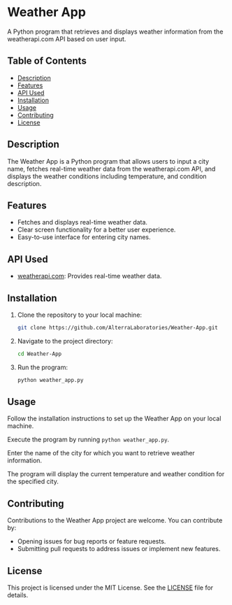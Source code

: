 # Weather App

A Python program that retrieves and displays weather information from the weatherapi.com API based on user input.

## Table of Contents

- [Description](#description)
- [Features](#features)
- [API Used](#api-used)
- [Installation](#installation)
- [Usage](#usage)
- [Contributing](#contributing)
- [License](#license)

## Description

The Weather App is a Python program that allows users to input a city name, fetches real-time weather data from the weatherapi.com API, and displays the weather conditions including temperature, and condition description.

## Features

- Fetches and displays real-time weather data.
- Clear screen functionality for a better user experience.
- Easy-to-use interface for entering city names.

## API Used

- [weatherapi.com](https://www.weatherapi.com/): Provides real-time weather data.

## Installation

1. Clone the repository to your local machine:

   ```bash
   git clone https://github.com/AlterraLaboratories/Weather-App.git
   ```

2. Navigate to the project directory:

   ```bash
   cd Weather-App
   ```

3. Run the program:

   ```bash
   python weather_app.py
   ```

## Usage

Follow the installation instructions to set up the Weather App on your local machine.

Execute the program by running `python weather_app.py`.

Enter the name of the city for which you want to retrieve weather information.

The program will display the current temperature and weather condition for the specified city.

## Contributing

Contributions to the Weather App project are welcome. You can contribute by:

- Opening issues for bug reports or feature requests.
- Submitting pull requests to address issues or implement new features.

## License

This project is licensed under the MIT License. See the [LICENSE](LICENSE) file for details.
